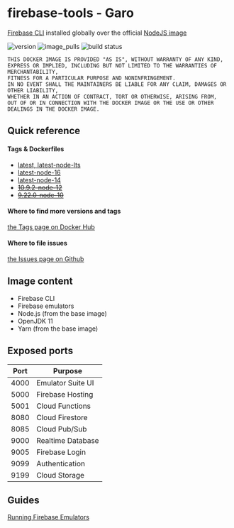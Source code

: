 # firebase-tools - Garo

[Firebase CLI](https://www.npmjs.com/package/firebase-tools) installed globally over the official [NodeJS image](https://hub.docker.com/_/node)

![version](https://img.shields.io/docker/v/andreysenov/firebase-tools?sort=semver)
![image_pulls](https://img.shields.io/docker/pulls/andreysenov/firebase-tools?label=pulls)
![build status](https://github.com/AndreySenov/firebase-tools-docker/actions/workflows/default.yml/badge.svg)

```
THIS DOCKER IMAGE IS PROVIDED "AS IS", WITHOUT WARRANTY OF ANY KIND,
EXPRESS OR IMPLIED, INCLUDING BUT NOT LIMITED TO THE WARRANTIES OF MERCHANTABILITY,
FITNESS FOR A PARTICULAR PURPOSE AND NONINFRINGEMENT.
IN NO EVENT SHALL THE MAINTAINERS BE LIABLE FOR ANY CLAIM, DAMAGES OR OTHER LIABILITY,
WHETHER IN AN ACTION OF CONTRACT, TORT OR OTHERWISE, ARISING FROM,
OUT OF OR IN CONNECTION WITH THE DOCKER IMAGE OR THE USE OR OTHER DEALINGS IN THE DOCKER IMAGE.
```

## Quick reference

#### Tags & Dockerfiles
* [latest, latest-node-lts](https://github.com/AndreySenov/firebase-tools-docker/blob/main/Dockerfile)
* [latest-node-16](https://github.com/AndreySenov/firebase-tools-docker/blob/main/Dockerfile.node16)
* [latest-node-14](https://github.com/AndreySenov/firebase-tools-docker/blob/main/Dockerfile.node14)
* [~~10.9.2-node-12~~](https://github.com/AndreySenov/firebase-tools-docker/blob/main/Dockerfile.node12)
* [~~9.22.0-node-10~~](https://github.com/AndreySenov/firebase-tools-docker/blob/main/Dockerfile.node10)

#### Where to find more versions and tags
[the Tags page on Docker Hub](https://hub.docker.com/r/andreysenov/firebase-tools/tags)

#### Where to file issues
[the Issues page on Github](https://github.com/AndreySenov/firebase-tools-docker/issues)


## Image content

* Firebase CLI
* Firebase emulators
* Node.js (from the base image)
* OpenJDK 11
* Yarn (from the base image)

## Exposed ports

| Port | Purpose           |
| ---- | ----------------- |
| 4000 | Emulator Suite UI |
| 5000 | Firebase Hosting  |
| 5001 | Cloud Functions   |
| 8080 | Cloud Firestore   |
| 8085 | Cloud Pub/Sub     |
| 9000 | Realtime Database |
| 9005 | Firebase Login    |
| 9099 | Authentication    |
| 9199 | Cloud Storage     |

## Guides

[Running Firebase Emulators](https://github.com/AndreySenov/firebase-tools-docker/blob/main/doc/guide/running_firebase_emulators.md)
